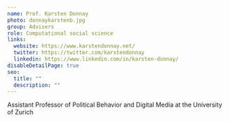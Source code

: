 ```yaml
---
name: Prof. Karsten Donnay
photo: donnaykarstenb.jpg
group: Advisers
role: Computational social science
links:
  website: https://www.karstendonnay.net/
  twitter: https://twitter.com/karstendonnay
  linkedin: https://www.linkedin.com/in/karsten-donnay/
disableDetailPage: true
seo:
  title: ""
  description: ""
---
```


Assistant Professor of Political Behavior and Digital Media at the University of Zurich
